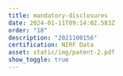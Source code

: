 ```yaml
---
title: mandatory-disclosures
date: 2024-01-11T09:14:02.583Z
order: "18"
description: "2021100156"
certification: NIRF Data
asset: static/img/patent-2.pdf
show_toggle: true
---
```

